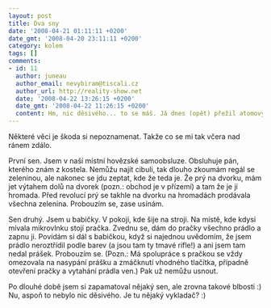 ```yaml
---
layout: post
title: Dva sny
date: '2008-04-21 01:11:11 +0200'
date_gmt: '2008-04-20 23:11:11 +0200'
category: kolem
tags: []
comments:
- id: 11
  author: juneau
  author_email: nevybiram@tiscali.cz
  author_url: http://reality-show.net
  date: '2008-04-22 13:26:15 +0200'
  date_gmt: '2008-04-22 11:26:15 +0200'
  content: Hm, nic děsivého... to se máš. Já dnes (opět) přežil atomový výbuch :) Jeden by nevěřil, že se člověk dokáže zachránit i za pitomými dřevěnými dveřmi. Ale ta záře, co všemi škvírami prosvítala...
---
```

<p>Některé věci je škoda si nepoznamenat. Takže co se mi tak včera nad ránem zdálo. </p>
<p>První sen. Jsem v naší místní hovězské samoobsluze. Obsluhuje pán, kterého znám z kostela. Nemůžu najít cibuli, tak dlouho zkoumám regál se zeleninou, ale nakonec se jdu zeptat, kde že teda je. Že prý na dvorku, mám jet výtahem dolů na dvorek (pozn.: obchod je v přízemí) a tam že je jí hromada. Před revolucí prý se takhle na dvorku na hromadách prodávala všechna zelenina. Probouzím se, zase usínám.</p>
<p>Sen druhý. Jsem u babičky. V pokoji, kde šije na stroji. Na místě, kde kdysi mívala mikrovlnku stojí pračka. Zvednu se, dám do pračky všechno prádlo a zapnu ji. Povídám si dál s babičkou, když si najednou uvědomím, že jsem prádlo neroztřídil podle barev (a jsou tam ty tmavé rifle!) a ani jsem tam nedal prášek. Probouzím se. (Pozn.: Má spolupráce s pračkou se vždy omezovala na nasypání prášku a zmáčknutí vhodného tlačítka, případně otevření pračky a vytahání prádla ven.) Pak už nemůžu usnout.</p>
<p>Po dlouhé době jsem si zapamatoval nějaký sen, ale zrovna takové blbosti :) Nu, aspoň to nebylo nic děsivého. Je tu nějaký vykladač? :)</p>
